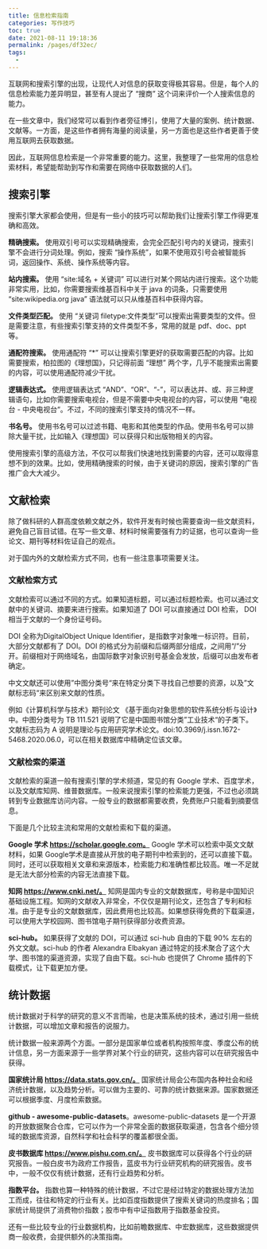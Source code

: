 ```yaml
---
title: 信息检索指南
categories: 写作技巧
toc: true
date: 2021-08-11 19:18:36
permalink: /pages/df32ec/
tags: 
  - 
---
```


互联网和搜索引擎的出现，让现代人对信息的获取变得极其容易。但是，每个人的信息检索能力差异明显，甚至有人提出了 “搜商” 这个词来评价一个人搜索信息的能力。

在一些文章中，我们经常可以看到作者旁征博引，使用了大量的案例、统计数据、文献等。一方面，是这些作者拥有海量的阅读量，另一方面也是这些作者更善于使用互联网去获取数据。

因此，互联网信息检索是一个非常重要的能力。这里，我整理了一些常用的信息检索材料，希望能帮助到写作和需要在网络中获取数据的人们。

## 搜索引擎

搜索引擎大家都会使用，但是有一些小的技巧可以帮助我们让搜索引擎工作得更准确和高效。

**精确搜索。** 使用双引号可以实现精确搜索，会完全匹配引号内的关键词，搜索引擎不会进行分词处理。例如，搜索 “操作系统”，如果不使用双引号会被智能拆词，返回操作、系统、操作系统等内容。

**站内搜索。** 使用 “site:域名 + 关键词” 可以进行对某个网站内进行搜索。这个功能非常实用，比如，你需要搜索维基百科中关于 java 的词条，只需要使用 “site:wikipedia.org java” 语法就可以只从维基百科中获得内容。

**文件类型匹配。** 使用 “关键词 filetype:文件类型”可以搜索出需要类型的文件。但是需要注意，有些搜索引擎支持的文件类型不多，常用的就是 pdf、doc、ppt 等。

**通配符搜索。** 使用通配符 “*” 可以让搜索引擎更好的获取需要匹配的内容。比如需要搜索，柏拉图的《理想国》，只记得前面 “理想” 两个字，几乎不能搜索出需要的内容，可以使用通配符减少干扰。

**逻辑表达式。** 使用逻辑表达式 “AND”、“OR”、“-”，可以表达并、或、非三种逻辑语句，比如你需要搜索电视台，但是不需要中央电视台的内容，可以使用 ”电视台 - 中央电视台“。不过，不同的搜索引擎支持的情况不一样。

**书名号。** 使用书名号可以过滤书籍、电影和其他类型的作品。使用书名号可以排除大量干扰，比如输入《理想国》可以获得只和出版物相关的内容。

使用搜索引擎的高级方法，不仅可以帮我们快速地找到需要的内容，还可以取得意想不到的效果。比如，使用精确搜索的时候，由于关键词的原因，搜索引擎的广告推广会大大减少。



## 文献检索

除了做科研的人群高度依赖文献之外，软件开发有时候也需要查询一些文献资料，避免自己盲目试错。在写一些文章、材料时候需要强有力的证据，也可以查询一些论文、期刊等材料佐证自己的观点。

对于国内外的文献检索方式不同，也有一些注意事项需要关注。

### 文献检索方式

文献检索可以通过不同的方式。如果知道标题，可以通过标题检索。也可以通过文献中的关键词、摘要来进行搜索。如果知道了 DOI 可以直接通过 DOI 检索， DOI 相当于文献的一个身份证号码。

DOI 全称为DigitalObject Unique Identifier，是指数字对象唯一标识符。目前，大部分文献都有了 DOI。DOI 的格式分为前缀和后缀两部分组成，之间用“/”分开。前缀相对于网络域名，由国际数字对象识别号基金会发放，后缀可以由发布者确定。

中文文献还可以使用”中图分类号“来在特定分类下寻找自己想要的资源，以及”文献标志码“来区别来文献的性质。

例如《计算机科学与技术》期刊论文 《基于面向对象思想的软件系统分析与设计》中。中图分类号为 TB 111.521 说明了它是中国图书馆分类”工业技术“的子类下。 文献标志码为 A 说明是理论与应用研究学术论文。doi:10.3969/j.issn.1672-5468.2020.06.0，可以在相关数据库中精确定位该文章。



### 文献检索的渠道

文献检索的渠道一般有搜索引擎的学术频道，常见的有 Google 学术、百度学术，以及文献库知网、维普数据库。一般来说搜索引擎的检索能力更强，不过也必须跳转到专业数据库访问内容。一般专业的数据都需要收费，免费账户只能看到摘要信息。

下面是几个比较主流和常用的文献检索和下载的渠道。

**Google 学术 https://scholar.google.com。** Google 学术可以检索中英文文献材料，如果 Google学术是直接从开放的电子期刊中检索到的，还可以直接下载。同时，还可以获取相关文章和来源版本，检索能力和准确性都比较高。唯一不足就是无法大部分检索的内容无法直接下载。

**知网 https://www.cnki.net/。** 知网是国内专业的文献数据库，号称是中国知识基础设施工程。知网的文献收入非常全，不仅仅是期刊论文，还包含了专利和标准。由于是专业的文献数据库，因此费用也比较高。如果想获得免费的下载渠道，可以使用大学校园网、图书馆电子期刊获得部分收费资源。

**sci-hub。** 如果获得了文献的 DOI，可以通过 sci-hub 自由的下载 90% 左右的外文文献。sci-hub 的作者 Alexandra Elbakyan 通过特定的技术聚合了这个大学、图书馆的渠道资源，实现了自由下载。sci-hub 也提供了 Chrome 插件的下载模式，让下载更加方便。



## 统计数据

统计数据对于科学的研究的意义不言而喻，也是决策系统的技术，通过引用一些统计数据，可以增加文章和报告的说服力。

统计数据一般来源两个方面。一部分是国家单位或者机构按照年度、季度公布的统计信息，另一方面来源于一些学界对某个行业的研究，这些内容可以在研究报告中获得。

**国家统计局 https://data.stats.gov.cn/。** 国家统计局会公布国内各种社会和经济统计数据，以及趋势分析。可以做为主要的、可靠的统计数据来源。国家数据还可以根据季度、月度检索数据。

**github - awesome-public-datasets**。awesome-public-datasets 是一个开源的开放数据聚合仓库，它可以作为一个非常全面的数据获取渠道，包含各个细分领域的数据库资源，自然科学和社会科学的覆盖都很全面。

**皮书数据库 https://www.pishu.com.cn/。** 皮书数据库可以获得各个行业的研究报告。一般白皮书为政府工作报告，蓝皮书为行业研究机构的研究报告。皮书中，一般不仅仅有统计数据，还有行业趋势和分析。

**指数平台。** 指数也算一种特殊的统计数据，不过它是经过特定的数据处理方法加工而成，往往和特定的行业有关。比如百度指数提供了搜索关键词的热度排名；国家统计局提供了消费物价指数；股市中有中证指数用于指数基金投资。

还有一些比较专业的行业数据机构，比如前瞻数据库、中宏数据库，这些数据提供商一般收费，会提供额外的决策指南。
